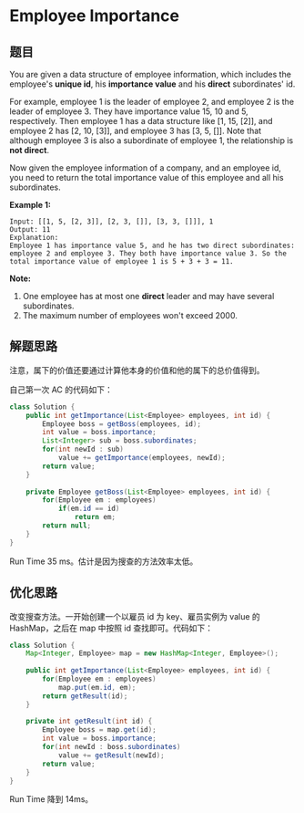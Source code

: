 # Employee Importance

## 题目

You are given a data structure of employee information, which includes the employee's **unique id**, his **importance value** and his **direct** subordinates' id.

For example, employee 1 is the leader of employee 2, and employee 2 is the leader of employee 3. They have importance value 15, 10 and 5, respectively. Then employee 1 has a data structure like [1, 15, [2]], and employee 2 has [2, 10, [3]], and employee 3 has [3, 5, []]. Note that although employee 3 is also a subordinate of employee 1, the relationship is **not direct**.

Now given the employee information of a company, and an employee id, you need to return the total importance value of this employee and all his subordinates.

**Example 1:**

```
Input: [[1, 5, [2, 3]], [2, 3, []], [3, 3, []]], 1
Output: 11
Explanation:
Employee 1 has importance value 5, and he has two direct subordinates: employee 2 and employee 3. They both have importance value 3. So the total importance value of employee 1 is 5 + 3 + 3 = 11.
```

**Note:**

1. One employee has at most one **direct** leader and may have several subordinates.
2. The maximum number of employees won't exceed 2000.

## 解题思路

注意，属下的价值还要通过计算他本身的价值和他的属下的总价值得到。

自己第一次 AC 的代码如下：

```java
class Solution {
    public int getImportance(List<Employee> employees, int id) {
        Employee boss = getBoss(employees, id);
        int value = boss.importance;
        List<Integer> sub = boss.subordinates;
        for(int newId : sub)
            value += getImportance(employees, newId);
        return value;
    }
    
    private Employee getBoss(List<Employee> employees, int id) {
        for(Employee em : employees) 
            if(em.id == id) 
                return em;
        return null;
    }
}
```

Run Time 35 ms。估计是因为搜查的方法效率太低。

## 优化思路

改变搜查方法。一开始创建一个以雇员 id 为 key、雇员实例为 value 的 HashMap，之后在 map 中按照 id 查找即可。代码如下：

```java
class Solution {
    Map<Integer, Employee> map = new HashMap<Integer, Employee>();
    
    public int getImportance(List<Employee> employees, int id) {  
        for(Employee em : employees)
            map.put(em.id, em);
        return getResult(id);
    }
    
    private int getResult(int id) {
        Employee boss = map.get(id);
        int value = boss.importance;
        for(int newId : boss.subordinates)
            value += getResult(newId);
        return value;
    }
}
```

Run Time 降到 14ms。
